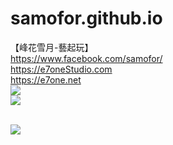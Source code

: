 
# samofor.github.io

【峰花雪月-藝起玩】
<br>https://www.facebook.com/samofor/
<br>https://e7oneStudio.com
<br>https://e7one.net 
<br>
<img src="https://e7onestudio.com/wp-content/uploads/e7oneStudio_HeaderIMG_v20230902-A.jpg">
<br>
<img src="https://scontent.ftpe14-1.fna.fbcdn.net/v/t39.30808-6/428344829_10233116239949165_806724632985970421_n.jpg?stp=dst-jpg_s960x960&_nc_cat=104&ccb=1-7&_nc_sid=cc71e4&_nc_ohc=WXSbQriMYHUQ7kNvgG2Kp7x&_nc_ht=scontent.ftpe14-1.fna&oh=00_AYAM6WHEjMpLPk7tUh2XeCJNNAcYSEPkOS4K7TOtBQXYvA&oe=6686A4B6">

<br>
<img src="https://scontent.ftpe14-1.fna.fbcdn.net/v/t39.30808-6/429911148_10233179997703069_789262598774864665_n.jpg?_nc_cat=110&ccb=1-7&_nc_sid=833d8c&_nc_ohc=REgyg7Ji2fsQ7kNvgHcVXPD&_nc_ht=scontent.ftpe14-1.fna&oh=00_AYB9tdnYBXFyLpPF6oTnAVHKes0Kb0h2be8kLHt4ItRY5Q&oe=6686AFAE">
<br>
